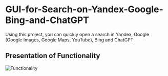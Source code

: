 # GUI-for-Search-on-Yandex-Google-Bing-and-ChatGPT
Using this project, you can quickly open a search in Yandex, Google (Google Images, Google Maps, YouTube), Bing and ChatGPT

## Presentation of Functionality
![Functionality](https://github.com/pefbrute/GUI-for-Search-on-Yandex-Google-Bing-and-ChatGPT/blob/main/How%20does%20the%20GUI%20for%20the%20Search%20Engine%20work%3F.gif)
